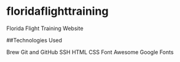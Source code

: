 # floridaflighttraining
Florida Flight Training Website

##Technologies Used

Brew
Git and GitHub
SSH
HTML
CSS
Font Awesome
Google Fonts
